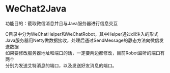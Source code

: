 # WeChat2Java
功能目的：截取微信消息并且与Java服务器进行信息交互<br>

C目录中分为WeChatHelper和WeChatRobot，其中Helper通过dll注入的形式<br>
Java服务器用Netty做数据接收，处理后通过SendMessage的静态方法向微信发送数据<br>
如果要修改服务器地址和端口的话，一定要两边都修改，目前Robot监听的端口有两个<br>
分别为发送艾特消息的端口，以及发送好友消息的端口。
